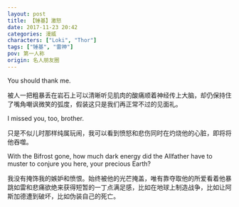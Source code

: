 ```yaml
---
layout: post
title: 【锤基】激怒
date: 2017-11-23 20:42
categories: 漫威
characters: ["Loki", "Thor"]
tags: ["锤基", "雷神"]
pov: 第一人称
origin: 名人朋友圈
---
```


You should thank me.

被人一把粗暴丢在岩石上可以清晰听见肌肉的酸痛顺着神经传上大脑，却仍保持住了嘴角嘲讽微笑的弧度，假装这只是我们再正常不过的见面礼。

I missed you, too, brother.

只是不似儿时那样纯属玩闹，我可以看到愤怒和悲伤同时在灼烧他的心脏，即将将他吞噬。

With the Bifrost gone, how much dark energy did the Allfather have to muster to conjure you here, your precious Earth?

我没有掩饰我的嫉妒和愤恨。始终被他的光芒掩盖，唯有靠夺取他的所爱看着他暴跳如雷和悲痛欲绝来获得短暂的一丁点满足感，比如在地球上制造战争，比如让阿斯加德遭到破坏，比如伪装自己的死亡。
